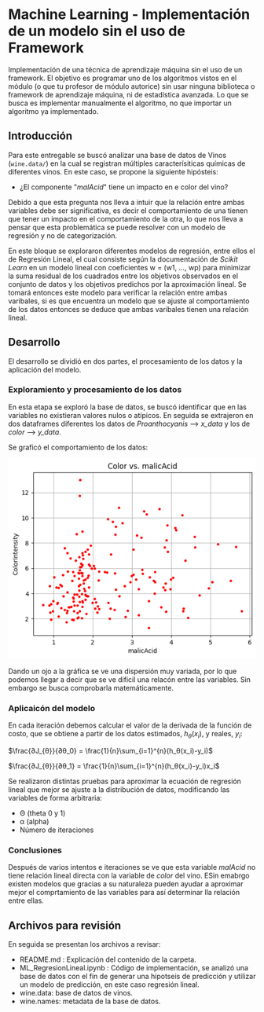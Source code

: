 # Machine Learning - Implementación de un modelo sin el uso de Framework

Implementación de una técnica de aprendizaje máquina sin el uso de un framework. El objetivo es programar uno de los algoritmos vistos en el módulo (o que tu profesor de módulo autorice) sin usar ninguna biblioteca o framework de aprendizaje máquina, ni de estadística avanzada. Lo que se busca es implementar manualmente el algoritmo, no que importar un algoritmo ya implementado. 

## Introducción

Para este entregable se buscó analizar una base de datos de Vinos (`wine.data/`) en la cual se registran múltiples caracterísiticas químicas de diferentes vinos. En este caso, se propone la siguiente hipósteis:

  * ¿El componente "_malAcid_" tiene un impacto en e color del vino?

Debido a que esta pregunta nos lleva a intuir que la relación entre ambas variables debe ser significativa, es decir el comportamiento de una tienen que tener un impacto en el comportamiento de la otra, lo que nos lleva a pensar que esta problemática se puede resolver con un modelo de regresión y no de categorización. 

En este bloque se exploraron diferentes modelos de regresión, entre ellos el de Regresión Lineal, el cual consiste según la documentación de _Scikit Learn_ en un modelo lineal con coeficientes w = (w1, …, wp) para minimizar la suma residual de los cuadrados entre los objetivos observados en el conjunto de datos y los objetivos predichos por la aproximación lineal. Se tomará entonces este modelo para verificar la relación entre ambas varibales, si es que encuentra un modelo que se ajuste al comportamiento de los datos entonces se deduce que ambas varibales tienen una relación lineal.

## Desarrollo
El desarrollo se dividió en dos partes, el procesamiento de los datos y la aplicación del modelo.

### Exploramiento y procesamiento de los datos

En esta etapa se exploró la base de datos, se buscó identificar que en las variables no existieran valores nulos o atípicos. En seguida se extrajeron en dos dataframes diferentes los datos de  _Proanthocyanis_ --> _x_data_ y los de _color_ --> _y_data_.

Se graficó el comportamiento de los datos:

 ![](https://github.com/FCANOF/PortafolioImplementacion_TE3006_101_FridaCanoFalcon_A01752953/blob/main/final/M2_ML/Ev_01/colorVsmalAcid.png)

Dando un ojo a la gráfica se ve una dispersión muy variada, por lo que podemos llegar a decir que se ve dificil una relacón entre las variables. Sin embargo se busca comprobarla matemáticamente.

### Aplicaicón del modelo


En cada iteración debemos calcular el valor de la derivada de la función de costo, que se obtiene a partir de los datos estimados, $h_\theta(x_i)$, y reales, $y_i$:

$\frac{∂J_{θ}}{∂θ_0} = \frac{1}{n}\sum_{i=1}^{n}(h_θ(x_i)-y_i)$

$\frac{∂J_{θ}}{∂θ_1} = \frac{1}{n}\sum_{i=1}^{n}(h_θ(x_i)-y_i)x_i$

Se realizaron distintas pruebas para aproximar la ecuación de regresión lineal que mejor se ajuste a la distribución de datos, modificando las variables de forma arbitraria:

*   Θ (theta 0 y 1)
*   α (alpha)
*   Número de iteraciones

### Conclusiones

Después de varios intentos e iteraciones se ve que esta variable _malAcid_ no tiene relación lineal directa con la variable de _color_ del vino. ESin emabrgo existen modelos que gracias a su naturaleza pueden ayudar a aproximar mejor el comprtamiento de las variables para así determinar lla relación entre ellas.

## Archivos para revisión
En seguida se presentan los archivos a revisar: 

* README.md : Explicación del contenido de la carpeta.  
* ML_RegresionLineal.ipynb : Código de implementación, se analizó una base de datos con el fin de generar una hipotseis de predicción y utilizar un modelo de predicción, en este caso regresión lineal.  
* wine.data: base de datos de vinos.
* wine.names: metadata de la base de datos.
  
